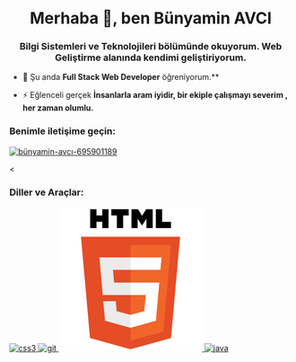 <h1 align="center">Merhaba 👋, ben Bünyamin AVCI</h1>
<h3 align="center">Bilgi Sistemleri ve Teknolojileri bölümünde okuyorum. Web Geliştirme alanında kendimi geliştiriyorum.</h3>

- 🌱 Şu anda **Full Stack Web Developer** öğreniyorum.**

- ⚡ Eğlenceli gerçek **İnsanlarla aram iyidir, bir ekiple çalışmayı severim , her zaman olumlu.**

<h3 align="left">Benimle iletişime geçin:</h3>
<p align="left">
<a href="https://linkedin.com/in/bünyamin-avcı-695901189 " target = "blank"><img align = "center" src = "https://raw.githubusercontent.com/rahuldkjain/github-profile-readme-generator/master/src/images/icons/Social/linked-in -alt.svg" alt = "bünyamin-avcı-695901189" height = "30" width = "40" /></a> </p>
<

<h3 align = "left"> Diller ve Araçlar:</h3>
<p align = "left"> <a href = "https://www.w3schools.com/css/" target = "_blank" rel = "noreferrer"> <img src = "https://raw.githubusercontent. com/devicons/devicon/master/icons/css3/css3-original-wordmark.svg" alt = "css3" width = "40" height = "40"/> </a> <a href = "https:// git-scm.com/" target = "_blank" rel = "noreferrer"> <img src = "https://www.vectorlogo.zone/logos/git-scm/git-scm-icon.svg" alt = " git" width = "40" height = "40"/> </a> <a href = "https://www.w3.org/html/" target = "_blank" rel = "noreferrer"> <img src ="https://raw.githubusercontent.com/devicons/devicon/master/icons/html5/html5-original-wordmark.svg" alt = "html5" genişlik = "40" yükseklik = "40"/> </a > <a href = "https://www.java.com" target = "_blank" rel = "noreferrer"> <img src = "https://raw.githubusercontent.com/devicons/devicon/master/icons/ java/java-original.svg" alt = "java" genişlik = "40" yükseklik = "40"/> </a> </p>
